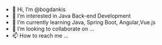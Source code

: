 - 👋 Hi, I’m @bogdankis
- 👀 I’m interested in Java Back-end Development
- 🌱 I’m currently learning Java, Spring Boot, Angular,Vue.js
- 💞️ I’m looking to collaborate on ...
- 📫 How to reach me ...

<!---
bogdankis/bogdankis is a ✨ special ✨ repository because its `README.md` (this file) appears on your GitHub profile.
You can click the Preview link to take a look at your changes.
--->
